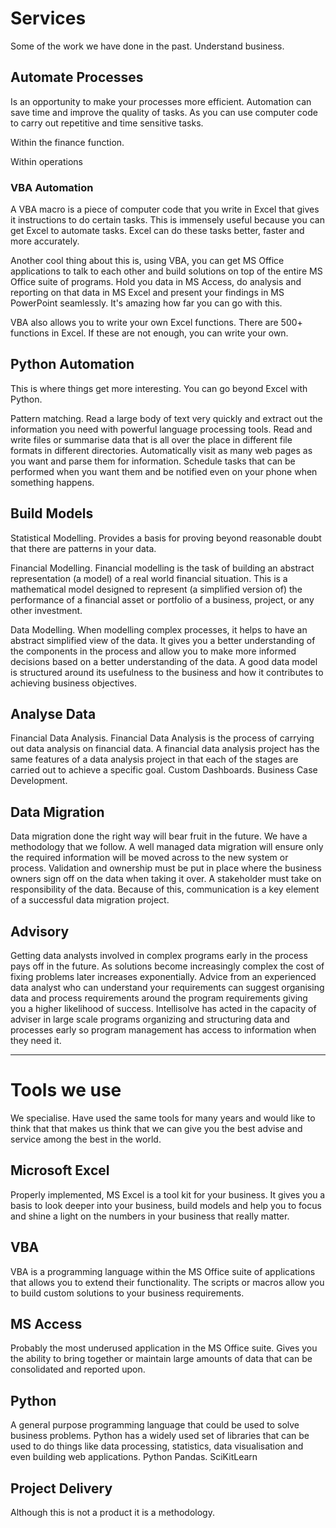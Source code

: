 # Services
Some of the work we have done in the past. 
Understand business.

## Automate Processes
Is an opportunity to make your processes more efficient. Automation can save time and improve the quality of tasks. As you can use computer code to carry out repetitive and time sensitive tasks.

Within the finance function. 

Within operations

### VBA Automation
A VBA macro is a piece of computer code that you write in Excel that gives it instructions to do certain tasks. This is immensely useful because you can get Excel to automate tasks. Excel can do these tasks better, faster and more accurately. 

Another cool thing about this is, using VBA, you can get MS Office applications to talk to each other and build solutions on top of the entire MS Office suite of programs. Hold you data in MS Access, do analysis and reporting on that data in MS Excel and present your findings in MS PowerPoint seamlessly. It's amazing how far you can go with this. 

VBA also allows you to write your own Excel functions. There are 500+ functions in Excel. If these are not enough, you can write your own. 

## Python Automation
This is where things get more interesting. You can go beyond Excel with Python. 

Pattern matching. Read a large body of text very quickly and extract out the information you need with powerful language processing tools. 
Read and write files or summarise data that is all over the place in different file formats in different directories.
Automatically visit as many web pages as you want and parse them for information. 
Schedule tasks that can be performed when you want them and be notified even on your phone when something happens. 

## Build Models
Statistical Modelling. Provides a basis for proving beyond reasonable doubt that there are patterns in your data. 

Financial Modelling. Financial modelling is the task of building an abstract representation (a model) of a real world financial situation. This is a mathematical model designed to represent (a simplified version of) the performance of a financial asset or portfolio of a business, project, or any other investment.

Data Modelling. When modelling complex processes, it helps to have an abstract simplified view of the data. It gives you a better understanding of the components in the process and allow you to make more informed decisions based on a better understanding of the data. A good data model is structured around its usefulness to the business and how it contributes to achieving business objectives.

## Analyse Data
Financial Data Analysis. Financial Data Analysis is the process of carrying out data analysis on financial data. A financial data analysis project has the same features of a data analysis project in that each of the stages are carried out to achieve a specific goal.
Custom Dashboards. 
Business Case Development.

## Data Migration
Data migration done the right way will bear fruit in the future. We have a methodology that we follow. 
A well managed data migration will ensure only the required information will be moved across to the new system or process. Validation and ownership must be put in place where the business owners sign off on the data when taking it over. A stakeholder must take on responsibility of the data. Because of this, communication is a key element of a successful data migration project.



## Advisory
Getting data analysts involved in complex programs early in the process pays off in the future. As solutions become increasingly complex the cost of fixing problems later increases exponentially. Advice from an experienced data analyst who can understand your requirements can suggest organising data and process requirements around the program requirements giving you a higher likelihood of success. Intellisolve has acted in the capacity of adviser in large scale programs organizing and structuring data and processes early so program management has access to information when they need it.

---
# Tools we use
We specialise. Have used the same tools for many years and would like to think that that makes us think that we can give you the best advise and service among the best in the world. 

## Microsoft Excel
Properly implemented, MS Excel is a tool kit for your business. It gives you a basis to look deeper into your business, build models and help you to focus and shine a light on the numbers in your business that really matter.

## VBA
VBA is a programming language within the MS Office suite of applications that allows you to extend their functionality. The scripts or macros allow you to build custom solutions to your business requirements.

## MS Access
Probably the most underused application in the MS Office suite. Gives you the ability to bring together or maintain large amounts of data that can be consolidated and reported upon.

## Python
A general purpose programming language that could be used to solve business problems. Python has a widely used set of libraries that can be used to do things like data processing, statistics, data visualisation and even building web applications.
Python Pandas. 
SciKitLearn



## Project Delivery
Although this is not a product it is a methodology. 
<!--stackedit_data:
eyJoaXN0b3J5IjpbLTc5MDE0NTE2OCwtMTE3MDkzNDc2OCwtMT
U3MTExMDk4NiwxMTk5ODE1ODQ4LC0xNTMxMDI4OTgyLDE2MDY1
NTU0MF19
-->